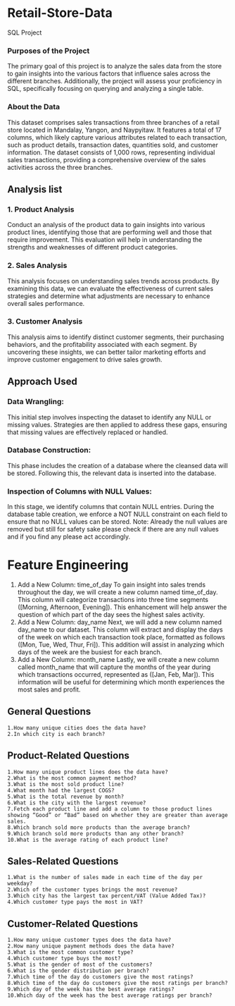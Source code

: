 # Retail-Store-Data
SQL Project

### Purposes of the Project
The primary goal of this project is to analyze the sales data from the store to gain insights into the various factors that influence sales across the different branches.
Additionally, the project will assess your proficiency in SQL, specifically focusing on querying and analyzing a single table.
### About the Data
This dataset comprises sales transactions from three branches of a retail store located in Mandalay, Yangon, and Naypyitaw. It features a total of 17 columns, which likely capture various attributes related to each transaction, such as product details, transaction dates, quantities sold, and customer information. The dataset consists of 1,000 rows, representing individual sales transactions, providing a comprehensive overview of the sales activities across the three branches.

## Analysis list
### 1. Product Analysis
Conduct an analysis of the product data to gain insights into various product lines, identifying those that are performing well and those that require improvement. This evaluation will help in understanding the strengths and weaknesses of different product categories.
### 2. Sales Analysis
This analysis focuses on understanding sales trends across products. By examining this data, we can evaluate the effectiveness of current sales strategies and determine what adjustments are necessary to enhance overall sales performance.
### 3. Customer Analysis
This analysis aims to identify distinct customer segments, their purchasing behaviors, and the profitability associated with each segment. By uncovering these insights, we can better tailor marketing efforts and improve customer engagement to drive sales growth.

## Approach Used
### Data Wrangling: 
This initial step involves inspecting the dataset to identify any NULL or missing values. Strategies are then applied to address these gaps, ensuring that missing values are effectively replaced or handled.
### Database Construction:
This phase includes the creation of a database where the cleansed data will be stored. Following this, the relevant data is inserted into the database.
### Inspection of Columns with NULL Values:
In this stage, we identify columns that contain NULL entries. During the database table creation, we enforce a NOT NULL constraint on each field to ensure that no NULL values can be stored.
Note: Already the null values are removed but still for safety sake please check if there are any null values and if you find any please act accordingly.

# Feature Engineering
1. Add a New Column: time_of_day
To gain insight into sales trends throughout the day, we will create a new column named time_of_day. This column will categorize transactions into three time segments ([Morning, Afternoon, Evening]). This enhancement will help answer the question of which part of the day sees the highest sales activity.
2. Add a New Column: day_name
Next, we will add a new column named day_name to our dataset. This column will extract and display the days of the week on which each transaction took place, formatted as follows ([Mon, Tue, Wed, Thur, Fri]). This addition will assist in analyzing which days of the week are the busiest for each branch.
3. Add a New Column: month_name
Lastly, we will create a new column called month_name that will capture the months of the year during which transactions occurred, represented as ([Jan, Feb, Mar]). This information will be useful for determining which month experiences the most sales and profit.


## General Questions
    1.How many unique cities does the data have?
    2.In which city is each branch?

## Product-Related Questions
    1.How many unique product lines does the data have?
    2.What is the most common payment method?
    3.What is the most sold product line?
    4.What month had the largest COGS?
    5.What is the total revenue by month?
    6.What is the city with the largest revenue?
    7.Fetch each product line and add a column to those product lines showing “Good” or “Bad” based on whether they are greater than average sales.
    8.Which branch sold more products than the average branch?
    9.Which branch sold more products than any other branch?
    10.What is the average rating of each product line?

## Sales-Related Questions
    1.What is the number of sales made in each time of the day per weekday?
    2.Which of the customer types brings the most revenue?
    3.Which city has the largest tax percent/VAT (Value Added Tax)?
    4.Which customer type pays the most in VAT?
## Customer-Related Questions
    1.How many unique customer types does the data have?
    2.How many unique payment methods does the data have?
    3.What is the most common customer type?
    4.Which customer type buys the most?
    5.What is the gender of most of the customers?
    6.What is the gender distribution per branch?
    7.Which time of the day do customers give the most ratings?
    8.Which time of the day do customers give the most ratings per branch?
    9.Which day of the week has the best average ratings?
    10.Which day of the week has the best average ratings per branch?

